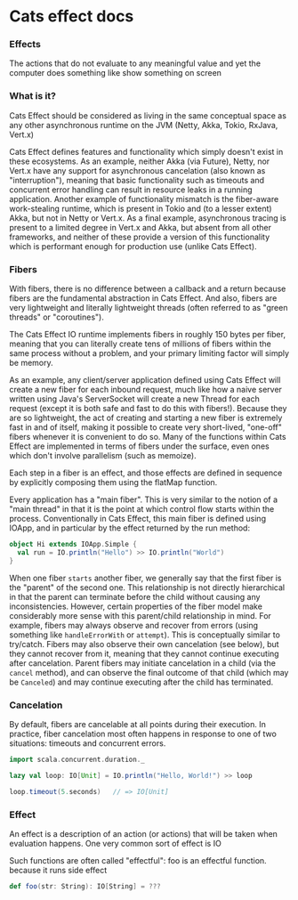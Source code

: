 # Cats effect docs
### Effects
The actions that do not evaluate to any meaningful value and yet the computer does something like show something on screen

### What is it?
Cats Effect should be considered as living in the same conceptual space as any other asynchronous runtime on the JVM (Netty, Akka, Tokio, RxJava, Vert.x)

Cats Effect defines features and functionality which simply doesn't exist in these ecosystems. As an example, neither Akka (via Future), Netty, nor Vert.x have any support for asynchronous cancelation (also known as "interruption"), meaning that basic functionality such as timeouts and concurrent error handling can result in resource leaks in a running application. Another example of functionality mismatch is the fiber-aware work-stealing runtime, which is present in Tokio and (to a lesser extent) Akka, but not in Netty or Vert.x. As a final example, asynchronous tracing is present to a limited degree in Vert.x and Akka, but absent from all other frameworks, and neither of these provide a version of this functionality which is performant enough for production use (unlike Cats Effect).

### Fibers
With fibers, there is no difference between a callback and a return because fibers are the fundamental abstraction in Cats Effect. And also, fibers are very lightweight and literally lightweight threads (often referred to as "green threads" or "coroutines").

The Cats Effect IO runtime implements fibers in roughly 150 bytes per fiber, meaning that you can literally create tens of millions of fibers within the same process without a problem, and your primary limiting factor will simply be memory.

As an example, any client/server application defined using Cats Effect will create a new fiber for each inbound request, much like how a naive server written using Java's ServerSocket will create a new Thread for each request (except it is both safe and fast to do this with fibers!). Because they are so lightweight, the act of creating and starting a new fiber is extremely fast in and of itself, making it possible to create very short-lived, "one-off" fibers whenever it is convenient to do so. Many of the functions within Cats Effect are implemented in terms of fibers under the surface, even ones which don't involve parallelism (such as memoize).

Each step in a fiber is an effect, and those effects are defined in sequence by explicitly composing them using the flatMap function. 

Every application has a "main fiber". This is very similar to the notion of a "main thread" in that it is the point at which control flow starts within the process. Conventionally in Cats Effect, this main fiber is defined using IOApp, and in particular by the effect returned by the run method:

```scala
object Hi extends IOApp.Simple {
  val run = IO.println("Hello") >> IO.println("World")
}
```

When one fiber `starts` another fiber, we generally say that the first fiber is the "parent" of the second one. This relationship is not directly hierarchical in that the parent can terminate before the child without causing any inconsistencies. However, certain properties of the fiber model make considerably more sense with this parent/child relationship in mind. For example, fibers may always observe and recover from errors (using something like `handleErrorWith` or `attempt`). This is conceptually similar to try/catch. Fibers may also observe their own cancelation (see below), but they cannot recover from it, meaning that they cannot continue executing after cancelation. Parent fibers may initiate cancelation in a child (via the `cancel` method), and can observe the final outcome of that child (which may be `Canceled`) and may continue executing after the child has terminated.

### Cancelation
By default, fibers are cancelable at all points during their execution. In practice, fiber cancelation most often happens in response to one of two situations: timeouts and concurrent errors.

```scala
import scala.concurrent.duration._

lazy val loop: IO[Unit] = IO.println("Hello, World!") >> loop

loop.timeout(5.seconds)   // => IO[Unit]
```
### Effect
An effect is a description of an action (or actions) that will be taken when evaluation happens. One very common sort of effect is IO

Such functions are often called "effectful": foo is an effectful function. because it runs side effect
```scala
def foo(str: String): IO[String] = ???
```

